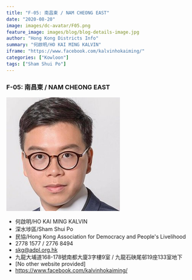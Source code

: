 ```yaml
---
title: "F-05: 南昌東 / NAM CHEONG EAST"
date: "2020-08-20"
image: images/dc-avatar/F05.png
feature_image: images/blog/blog-details-image.jpg
author: "Hong Kong Districts Info"
summary: "何啟明/HO KAI MING KALVIN"
iframe: "https://www.facebook.com/kalvinhokaiming/"
categories: ["Kowloon"]
tags: ["Sham Shui Po"]
---
```


### F-05: 南昌東 / NAM CHEONG EAST  
![](/images/dc-avatar/F05.png)  

 - 何啟明/HO KAI MING KALVIN  
 - 深水埗區/Sham Shui Po  
 - 民協/Hong Kong Association for Democracy and People's Livelihood  
 - 2778 1577 / 2776 8494  
 - skg@adpl.org.hk  
 - 九龍大埔道168-178號南都大廈3字樓9室 / 九龍石硤尾邨19座133室地下  
 - [No other website provided]  
 - https://www.facebook.com/kalvinhokaiming/
